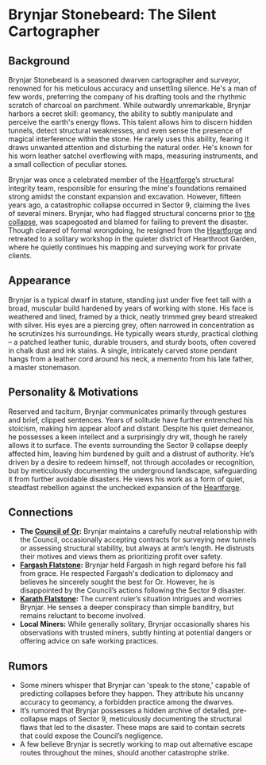 # Brynjar Stonebeard: The Silent Cartographer

## Background

Brynjar Stonebeard is a seasoned dwarven cartographer and surveyor, renowned for his meticulous accuracy and unsettling silence. He's a man of few words, preferring the company of his drafting tools and the rhythmic scratch of charcoal on parchment. While outwardly unremarkable, Brynjar harbors a secret skill: geomancy, the ability to subtly manipulate and perceive the earth's energy flows. This talent allows him to discern hidden tunnels, detect structural weaknesses, and even sense the presence of magical interference within the stone. He rarely uses this ability, fearing it draws unwanted attention and disturbing the natural order. He's known for his worn leather satchel overflowing with maps, measuring instruments, and a small collection of peculiar stones.

Brynjar was once a celebrated member of the [Heartforge](/geography/settlement/city/city-of-or/heartforge.md)’s structural integrity team, responsible for ensuring the mine's foundations remained strong amidst the constant expansion and excavation. However, fifteen years ago, a catastrophic collapse occurred in Sector 9, claiming the lives of several miners. Brynjar, who had flagged structural concerns prior to [the collapse](/structure/chronological/event/the-collapse.md), was scapegoated and blamed for failing to prevent the disaster. Though cleared of formal wrongdoing, he resigned from the [Heartforge](/raw/20250501/forge/heartforge.md) and retreated to a solitary workshop in the quieter district of Hearthroot Garden, where he quietly continues his mapping and surveying work for private clients.

## Appearance

Brynjar is a typical dwarf in stature, standing just under five feet tall with a broad, muscular build hardened by years of working with stone. His face is weathered and lined, framed by a thick, neatly trimmed grey beard streaked with silver. His eyes are a piercing grey, often narrowed in concentration as he scrutinizes his surroundings. He typically wears sturdy, practical clothing – a patched leather tunic, durable trousers, and sturdy boots, often covered in chalk dust and ink stains. A single, intricately carved stone pendant hangs from a leather cord around his neck, a memento from his late father, a master stonemason.

## Personality & Motivations

Reserved and taciturn, Brynjar communicates primarily through gestures and brief, clipped sentences. Years of solitude have further entrenched his stoicism, making him appear aloof and distant. Despite his quiet demeanor, he possesses a keen intellect and a surprisingly dry wit, though he rarely allows it to surface. The events surrounding the Sector 9 collapse deeply affected him, leaving him burdened by guilt and a distrust of authority. He’s driven by a desire to redeem himself, not through accolades or recognition, but by meticulously documenting the underground landscape, safeguarding it from further avoidable disasters. He views his work as a form of quiet, steadfast rebellion against the unchecked expansion of the [Heartforge](/geography/settlement/city/city-of-or/heartforge.md).

## Connections

* **The [Council of Or](/geography/settlement/city/city-of-or/council-of-or.md):** Brynjar maintains a carefully neutral relationship with the Council, occasionally accepting contracts for surveying new tunnels or assessing structural stability, but always at arm’s length. He distrusts their motives and views them as prioritizing profit over safety.
* **[Fargash Flatstone](/geography/settlement/city/city-of-or/local/fargash-flatstone.md):** Brynjar held Fargash in high regard before his fall from grace. He respected Fargash's dedication to diplomacy and believes he sincerely sought the best for Or. However, he is disappointed by the Council’s actions following the Sector 9 disaster.
* **[Karath Flatstone](/geography/settlement/city/city-of-or/local/karath-flatstone.md):** The current ruler’s situation intrigues and worries Brynjar. He senses a deeper conspiracy than simple banditry, but remains reluctant to become involved.
* **Local Miners:** While generally solitary, Brynjar occasionally shares his observations with trusted miners, subtly hinting at potential dangers or offering advice on safe working practices.

## Rumors

* Some miners whisper that Brynjar can 'speak to the stone,' capable of predicting collapses before they happen. They attribute his uncanny accuracy to geomancy, a forbidden practice among the dwarves.
* It’s rumored that Brynjar possesses a hidden archive of detailed, pre-collapse maps of Sector 9, meticulously documenting the structural flaws that led to the disaster. These maps are said to contain secrets that could expose the Council’s negligence.
* A few believe Brynjar is secretly working to map out alternative escape routes throughout the mines, should another catastrophe strike.
